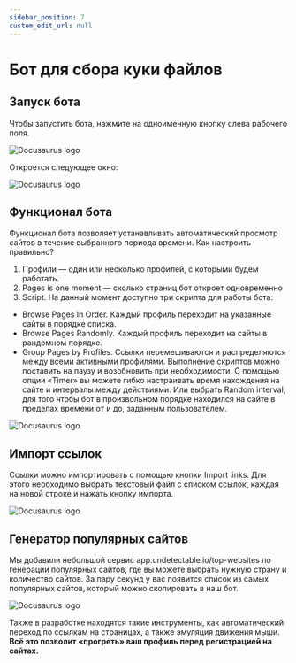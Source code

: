 ```yaml
---
sidebar_position: 7
custom_edit_url: null
---
```


# Бот для сбора куки файлов

## Запуск бота

Чтобы запустить бота, нажмите на одноименную кнопку слева рабочего поля. 

![Docusaurus logo](/img/docusaurus.png)

Откроется следующее окно:

![Docusaurus logo](/img/docusaurus.png)

## Функционал бота

Функционал бота позволяет устанавливать автоматический просмотр сайтов в течение выбранного периода времени. Как настроить правильно?

1. Профили — один или несколько профилей, с которыми будем работать.
2. Pages is one moment — сколько страниц бот откроет одновременно
3. Script.
На данный момент доступно три скрипта для работы бота:

- Browse Pages In Order. Каждый профиль переходит на указанные сайты в порядке списка. 
- Browse Pages Randomly. Каждый профиль переходит на сайты в рандомном порядке. 
- Group Pages by Profiles. Ссылки перемешиваются и распределяются между всеми активными профилями. 
Выполнение скриптов можно поставить на паузу и возобновить при необходимости. С помощью опции «Timer» вы можете гибко настраивать время нахождения на сайте и интервалы между действиями. Или выбрать Random interval, для того чтобы бот в произвольном порядке находился на сайте в пределах времени от и до, заданным пользователем. 

![Docusaurus logo](/img/docusaurus.png)

## Импорт ccылок

Ссылки можно импортировать с помощью кнопки Import links. Для этого необходимо выбрать текстовый файл с списком ссылок, каждая на новой строке и нажать кнопку импорта.

![Docusaurus logo](/img/docusaurus.png)

## Генератор популярных сайтов

Мы добавили небольшой сервис app.undetectable.io/top-websites по генерации популярных сайтов, где вы можете выбрать нужную страну и количество сайтов. За пару секунд у вас появится список из самых популярных сайтов, который можно скопировать в наш бот.

![Docusaurus logo](/img/docusaurus.png)

Также в разработке находятся такие инструменты, как автоматический переход по ссылкам на страницах, а также эмуляция движения мыши. **Всё это позволит «прогреть» ваш профиль перед регистрацией на сайтах.**